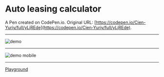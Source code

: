 # Auto leasing calculator

A Pen created on CodePen.io. Original URL: [https://codepen.io/Cien-Yuriy/full/yLjREde](https://codepen.io/Cien-Yuriy/full/yLjREde).

---

![demo](https://cien-yuriy.github.io/Auto-leasing-calculator/images/demo.png)

---

![demo mobile](https://cien-yuriy.github.io/Auto-leasing-calculator/images/demo-mobile.png)

---
[Playground](https://cien-yuriy.github.io/Auto-leasing-calculator/dist/index.html)
